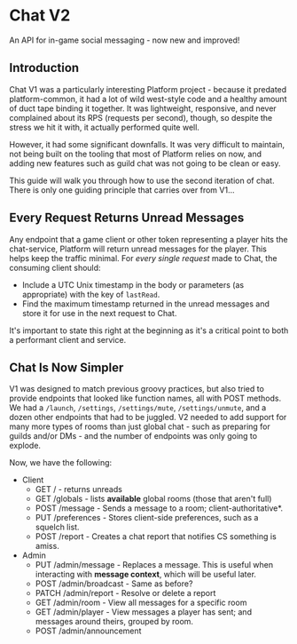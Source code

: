 # Chat V2

 An API for in-game social messaging - now new and improved!

## Introduction

Chat V1 was a particularly interesting Platform project - because it predated platform-common, it had a lot of wild west-style code and a healthy amount of duct tape binding it together.  It was lightweight, responsive, and never complained about its RPS (requests per second), though, so despite the stress we hit it with, it actually performed quite well.

However, it had some significant downfalls.  It was very difficult to maintain, not being built on the tooling that most of Platform relies on now, and adding new features such as guild chat was not going to be clean or easy.

This guide will walk you through how to use the second iteration of chat.  There is only one guiding principle that carries over from V1...

## Every Request Returns Unread Messages

Any endpoint that a game client or other token representing a player hits the chat-service, Platform will return unread messages for the player.  This helps keep the traffic minimal.  For _every single request_ made to Chat, the consuming client should:

* Include a UTC Unix timestamp in the body or parameters (as appropriate) with the key of `lastRead`.
* Find the maximum timestamp returned in the unread messages and store it for use in the next request to Chat.

It's important to state this right at the beginning as it's a critical point to both a performant client and service.

## Chat Is Now Simpler

V1 was designed to match previous groovy practices, but also tried to provide endpoints that looked like function names, all with POST methods.  We had a `/launch`, `/settings`, `/settings/mute`, `/settings/unmute`, and a dozen other endpoints that had to be juggled.  V2 needed to add support for many more types of rooms than just global chat - such as preparing for guilds and/or DMs - and the number of endpoints was only going to explode.

Now, we have the following:

* Client
  * GET / - returns unreads
  * GET /globals - lists **available** global rooms (those that aren't full)
  * POST /message - Sends a message to a room; client-authoritative*.
  * PUT /preferences - Stores client-side preferences, such as a squelch list.
  * POST /report - Creates a chat report that notifies CS something is amiss.
* Admin
  * PUT /admin/message - Replaces a message.  This is useful when interacting with **message context**, which will be useful later.
  * POST /admin/broadcast - Same as before?
  * PATCH /admin/report - Resolve or delete a report
  * GET /admin/room - View all messages for a specific room
  * GET /admin/player - View messages a player has sent; and messages around theirs, grouped by room.
  * POST /admin/announcement